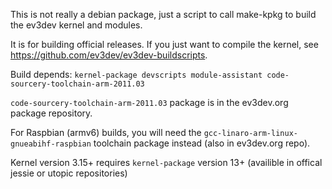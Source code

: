 This is not really a debian package, just a script to call make-kpkg to build
the ev3dev kernel and modules.

It is for building official releases. If you just want to compile the kernel,
see <https://github.com/ev3dev/ev3dev-buildscripts>.

Build depends: `kernel-package devscripts module-assistant code-sourcery-toolchain-arm-2011.03`

`code-sourcery-toolchain-arm-2011.03` package is in the ev3dev.org package repository.

For Raspbian (armv6) builds, you will need the `gcc-linaro-arm-linux-gnueabihf-raspbian`
toolchain package instead (also in ev3dev.org repo).

Kernel version 3.15+ requires `kernel-package` version 13+ (availible in offical
jessie or utopic repositories)

